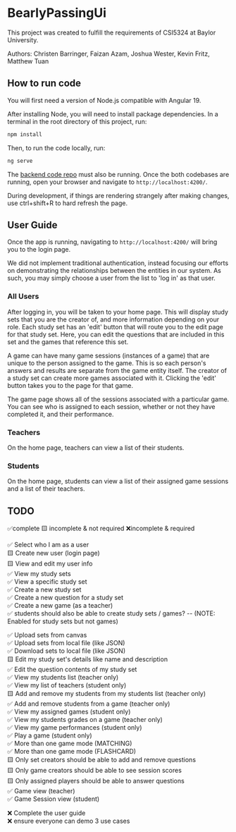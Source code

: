# BearlyPassingUi
This project was created to fulfill the requirements of CSI5324 at Baylor University.

Authors: Christen Barringer, Faizan Azam, Joshua Wester, Kevin Fritz, Matthew Tuan

## How to run code

You will first need a version of Node.js compatible with Angular 19. 

After installing Node, you will need to install package dependencies. In a terminal in the root directory of this project, run: 

```bash
npm install
```

Then, to run the code locally, run:

```bash
ng serve
```

The [backend code repo](https://github.com/household-four/BearlyPassing) must also be running. Once the both codebases are running, 
open your browser and navigate to `http://localhost:4200/`. 

During development, if things are rendering strangely after making changes, use ctrl+shift+R to hard refresh the page.

## User Guide
Once the app is running, navigating to `http://localhost:4200/` will bring you to the login page. 

We did not implement traditional authentication, instead focusing our efforts on demonstrating the relationships 
between the entities in our system. As such, you may simply choose a user from the list to 'log in' as that user. 

### All Users

After logging in, you will be taken to your home page. This will display study sets that you are the creator of, and more information depending on your role. 
Each study set has an 'edit' button that will route you to the edit page for that study set. Here, you can edit the questions that are included in this set 
and the games that reference this set. 

A game can have many game sessions (instances of a game) that are unique to the person assigned to the game. This is so each person's answers and results are 
separate from the game entity itself. The creator of a study set can create more games associated with it. Clicking the 'edit' button takes you to the 
page for that game. 

The game page shows all of the sessions associated with a particular game. You can see who is assigned to each session, whether or not they have completed it, and their performance. 

### Teachers

On the home page, teachers can view a list of their students.  

### Students

On the home page, students can view a list of their assigned game sessions and a list of their teachers. 

## TODO
✅complete 🟨 incomplete & not required ❌incomplete & required


✅ Select who I am as a user  
🟨 Create new user (login page)  
🟨 View and edit my user info  
✅ View my study sets  
✅ View a specific study set  
✅ Create a new study set  
✅ Create a new question for a study set  
✅ Create a new game (as a teacher)  
✅ students should also be able to create study sets / games?  -- (NOTE: Enabled for study sets but not games)

✅ Upload sets from canvas  
✅ Upload sets from local file (like JSON)  
✅ Download sets to local file (like JSON)  
🟨 Edit my study set's details like name and description  
✅ Edit the question contents of my study set  
✅ View my students list (teacher only)  
✅ View my list of teachers (student only)  
🟨 Add and remove my students from my students list (teacher only)   
✅ Add and remove students from a game (teacher only)  
✅ View my assigned games (student only)  
✅ View my students grades on a game (teacher only)   
✅ View my game performances (student only)  
✅ Play a game (student only)  
✅ More than one game mode (MATCHING)  
✅ More than one game mode (FLASHCARD)  
🟨 Only set creators should be able to add and remove questions  
🟨 Only game creators should be able to see session scores  
🟨 Only assigned players should be able to answer questions  
✅ Game view (teacher)  
✅ Game Session view (student)

❌ Complete the user guide  
❌ ensure everyone can demo 3 use cases  


